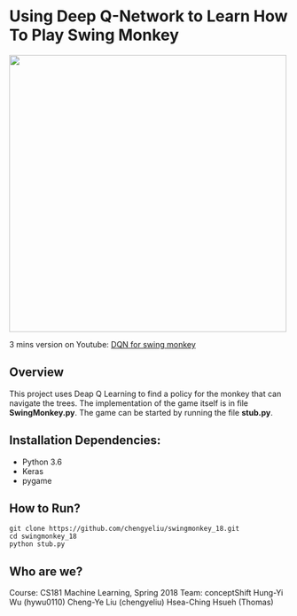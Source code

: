 # Using Deep Q-Network to Learn How To Play Swing Monkey

<img src="./out.gif" width="500">

3 mins version on Youtube: [DQN for swing monkey](https://www.youtube.com/watch?v=1U4nHe-rRgM)

## Overview
This project uses Deap Q Learning to find a policy for the monkey that can navigate the trees. The implementation of the game itself is in file **SwingMonkey.py**. The game can be started by running the file **stub.py**. 

## Installation Dependencies:
* Python 3.6
* Keras
* pygame

## How to Run?
```
git clone https://github.com/chengyeliu/swingmonkey_18.git
cd swingmonkey_18
python stub.py
```
## Who are we? 
Course: CS181 Machine Learning, Spring 2018
Team: conceptShift
Hung-Yi Wu (hywu0110)
Cheng-Ye Liu (chengyeliu)
Hsea-Ching Hsueh (Thomas)
